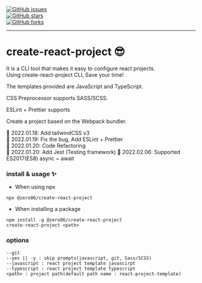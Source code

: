 [![GitHub issues](https://img.shields.io/github/issues/katanazero86/create-react-project)](https://github.com/katanazero86/create-react-project/issues) <br/>
[![GitHub stars](https://img.shields.io/github/stars/katanazero86/create-react-project)](https://github.com/katanazero86/create-react-project/stargazers) <br/>
[![GitHub forks](https://img.shields.io/github/forks/katanazero86/create-react-project)](https://github.com/katanazero86/create-react-project/network)

---

# create-react-project 😎

It is a CLI tool that makes it easy to configure react projects. <br/>
Using create-react-project CLI, Save your time!

The templates provided are JavaScript and TypeScript.

CSS Preprocessor supports SASS/SCSS.

ESLint + Prettier supports

Create a project based on the Webpack bundler.

💖 2022.01.18: Add tailwindCSS v3 <br/>
💖 2022.01.19: Fix the bug, Add ESLint + Prettier <br/>
💖 2022.01.20: Code Refactoring <br/>
💖 2022.01.20: Add Jest (Testing framework)
💖 2022.02.06: Supported ES2017(ES8) async ~ await 


### install & usage ✨

- When using npx
```
npx @zero86/create-react-project
```

- When installing a package
```
npm install -g @zero86/create-react-project
create-react-project <path>
```

### options

```
--git
--yes || -y : skip prompts(javascript, git, Sass/SCSS)
--javascript : react project template javascirpt
--typescript : react project template typescript
<path> : project path(default path name : react-project-template)

```